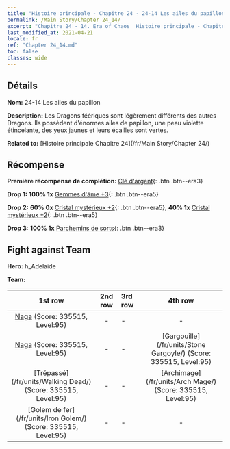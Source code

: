 ```yaml
---
title: "Histoire principale - Chapitre 24 - 24-14 Les ailes du papillon"
permalink: /Main Story/Chapter 24_14/
excerpt: "Chapitre 24 - 14. Era of Chaos  Histoire principale - Chapitre 24_14. 24-14 Les ailes du papillon"
last_modified_at: 2021-04-21
locale: fr
ref: "Chapter 24_14.md"
toc: false
classes: wide
---
```


## Détails

 **Nom:** 24-14 Les ailes du papillon

 **Description:** Les Dragons féériques sont légèrement différents des autres Dragons. Ils possèdent d'énormes ailes de papillon, une peau violette étincelante, des yeux jaunes et leurs écailles sont vertes.

 **Related to:** [Histoire principale Chapitre 24](/fr/Main Story/Chapter 24/)

## Récompense

 **Première récompense de complétion:** [Clé d'argent](/fr/Items/con_693/){: .btn .btn--era3}

 **Drop 1:** **100% 1x** [Gemmes d'âme +3](/fr/Items/mat_86/){: .btn .btn--era5}

 **Drop 2:** **60% 0x** [Cristal mystérieux +2](/fr/Items/mat_80/){: .btn .btn--era5}, **40% 1x** [Cristal mystérieux +2](/fr/Items/mat_80/){: .btn .btn--era5}

 **Drop 3:** **100% 1x** [Parchemins de sorts](/fr/Items/con_694/){: .btn .btn--era3}


## Fight against Team
 **Hero:** h_Adelaide

 **Team:**


  | 1st row | 2nd row | 3rd row | 4th row |
  |:----:|:----:|:----|:----:|
  | [Naga](/fr/units/Naga/) (Score: 335515, Level:95)  | - | - | - |
  | [Naga](/fr/units/Naga/) (Score: 335515, Level:95)  | - | - | [Gargouille](/fr/units/Stone Gargoyle/) (Score: 335515, Level:95)  |
  | [Trépassé](/fr/units/Walking Dead/) (Score: 335515, Level:95)  | - | - | [Archimage](/fr/units/Arch Mage/) (Score: 335515, Level:95)  |
  | [Golem de fer](/fr/units/Iron Golem/) (Score: 335515, Level:95)  | - | - | - |


